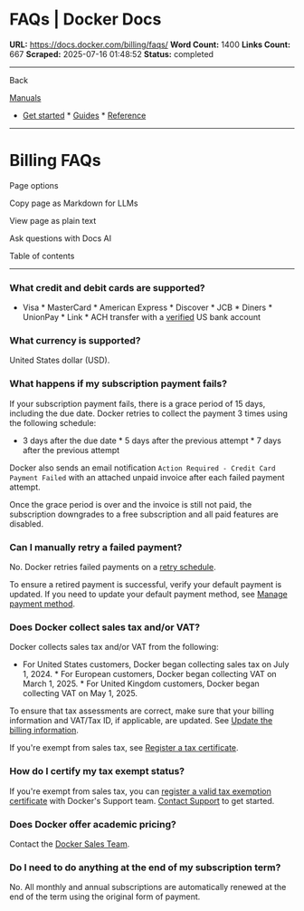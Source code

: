 # FAQs | Docker Docs

**URL:** https://docs.docker.com/billing/faqs/
**Word Count:** 1400
**Links Count:** 667
**Scraped:** 2025-07-16 01:48:52
**Status:** completed

---

Back

[Manuals](https://docs.docker.com/manuals/)

  * [Get started](https://docs.docker.com/get-started/)   * [Guides](https://docs.docker.com/guides/)   * [Reference](https://docs.docker.com/reference/)

* * *

# Billing FAQs

Page options

Copy page as Markdown for LLMs

View page as plain text

Ask questions with Docs AI

Table of contents

* * *

### What credit and debit cards are supported?

  * Visa   * MasterCard   * American Express   * Discover   * JCB   * Diners   * UnionPay   * Link   * ACH transfer with a [verified](https://docs.docker.com/billing/payment-method/#verify-a-bank-account) US bank account

### What currency is supported?

United States dollar \(USD\).

### What happens if my subscription payment fails?

If your subscription payment fails, there is a grace period of 15 days, including the due date. Docker retries to collect the payment 3 times using the following schedule:

  * 3 days after the due date   * 5 days after the previous attempt   * 7 days after the previous attempt

Docker also sends an email notification `Action Required - Credit Card Payment Failed` with an attached unpaid invoice after each failed payment attempt.

Once the grace period is over and the invoice is still not paid, the subscription downgrades to a free subscription and all paid features are disabled.

### Can I manually retry a failed payment?

No. Docker retries failed payments on a [retry schedule](https://docs.docker.com/billing/faqs/#what-happens-if-my-subscription-payment-fails).

To ensure a retired payment is successful, verify your default payment is updated. If you need to update your default payment method, see [Manage payment method](https://docs.docker.com/billing/payment-method/#manage-payment-method).

### Does Docker collect sales tax and/or VAT?

Docker collects sales tax and/or VAT from the following:

  * For United States customers, Docker began collecting sales tax on July 1, 2024.   * For European customers, Docker began collecting VAT on March 1, 2025.   * For United Kingdom customers, Docker began collecting VAT on May 1, 2025.

To ensure that tax assessments are correct, make sure that your billing information and VAT/Tax ID, if applicable, are updated. See [Update the billing information](https://docs.docker.com/billing/details/).

If you're exempt from sales tax, see [Register a tax certificate](https://docs.docker.com/billing/tax-certificate/).

### How do I certify my tax exempt status?

If you're exempt from sales tax, you can [register a valid tax exemption certificate](https://docs.docker.com/billing/tax-certificate/) with Docker's Support team. [Contact Support](https://hub.docker.com/support/contact) to get started.

### Does Docker offer academic pricing?

Contact the [Docker Sales Team](https://www.docker.com/company/contact).

### Do I need to do anything at the end of my subscription term?

No. All monthly and annual subscriptions are automatically renewed at the end of the term using the original form of payment.